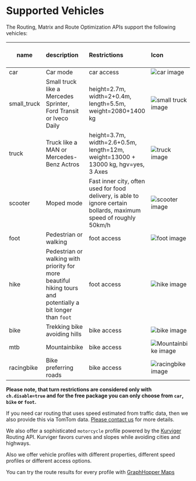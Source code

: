 # Supported Vehicles

The Routing, Matrix and Route Optimization APIs support the following vehicles:

name       | description           | Restrictions              | Icon                                                     |  Real life image
-----------|:----------------------|:--------------------------|:---------------------------------------------------------|:--------------------
car        | Car mode              | car access                | ![car image](https://graphhopper.com/maps/img/car.png)   | 
small_truck| Small truck like a Mercedes Sprinter, Ford Transit or Iveco Daily | height=2.7m, width=2+0.4m, length=5.5m, weight=2080+1400 kg | ![small truck image](https://graphhopper.com/maps/img/small_truck.png)   |  ![small truck image](./img/profile-small_truck1.jpg)
truck      | Truck like a MAN or Mercedes-Benz Actros | height=3.7m, width=2.6+0.5m, length=12m, weight=13000 + 13000 kg, hgv=yes, 3 Axes | ![truck image](https://graphhopper.com/maps/img/truck.png)| ![truck](./img/profile-truck2.jpg)
scooter    | Moped mode | Fast inner city, often used for food delivery, is able to ignore certain bollards, maximum speed of roughly 50km/h | ![scooter image](https://graphhopper.com/maps/img/scooter.png)   | 
foot       | Pedestrian or walking | foot access         | ![foot image](https://graphhopper.com/maps/img/foot.png)       |
hike       | Pedestrian or walking with priority for more beautiful hiking tours and potentially a bit longer than `foot`  | foot access         | ![hike image](https://graphhopper.com/maps/img/hike.png)       |
bike       | Trekking bike avoiding hills | bike access  | ![bike image](https://graphhopper.com/maps/img/bike.png)       |
mtb        | Mountainbike          | bike access         | ![Mountainbike image](https://graphhopper.com/maps/img/mtb.png)|
racingbike| Bike preferring roads | bike access         | ![racingbike image](https://graphhopper.com/maps/img/racingbike.png)|

<!-- MAN https://de.wikipedia.org/wiki/Datei:MAN_TGS_26.480_dump_truck.JPG 
     MAN https://de.wikipedia.org/wiki/Lastkraftwagen#/media/File:MAN_M2000_Pritschenwagen.jpg 
     coach https://commons.wikimedia.org/wiki/File:MAZ-251-Reisebus_in_M%C3%BCnchen_-_Seitenansicht.jpg
-->

**Please note, that turn restrictions are considered only with `ch.disable=true`
and for the free package you can only choose from `car`, `bike` or `foot`.**

If you need car routing that uses speed estimated from traffic data, then we also provide
this via TomTom data. [Please contact us](https://www.graphhopper.com/contact-form/) for more
details.

We also offer a sophisticated `motorcycle` profile powered by the [Kurviger](https://kurviger.de/en) Routing API. 
Kurviger favors curves and slopes while avoiding cities and highways.

Also we offer vehicle profiles with different properties, different speed profiles
or different access options.

You can try the route results for every profile with [GraphHopper Maps](https://graphhopper.com/maps/)
